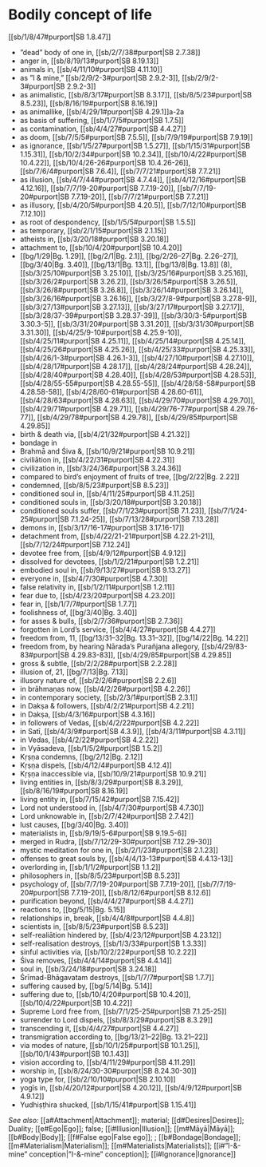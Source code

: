 # Bodily concept of life

[[sb/1/8/47#purport|SB 1.8.47]]

* ”dead” body of one in, [[sb/2/7/38#purport|SB 2.7.38]]
* anger in, [[sb/8/19/13#purport|SB 8.19.13]]
* animals in, [[sb/4/11/10#purport|SB 4.11.10]]
* as ”I & mine,” [[sb/2/9/2-3#purport|SB 2.9.2-3]], [[sb/2/9/2-3#purport|SB 2.9.2-3]]
* as animalistic, [[sb/8/3/17#purport|SB 8.3.17]], [[sb/8/5/23#purport|SB 8.5.23]], [[sb/8/16/19#purport|SB 8.16.19]]
* as animallike, [[sb/4/29/1#purport|SB 4.29.1]]a-2a
* as basis of suffering, [[sb/1/7/5#purport|SB 1.7.5]]
* as contamination, [[sb/4/4/27#purport|SB 4.4.27]]
* as doom, [[sb/7/5/5#purport|SB 7.5.5]], [[sb/7/9/19#purport|SB 7.9.19]]
* as ignorance, [[sb/1/5/27#purport|SB 1.5.27]], [[sb/1/15/31#purport|SB 1.15.31]], [[sb/10/2/34#purport|SB 10.2.34]], [[sb/10/4/22#purport|SB 10.4.22]], [[sb/10/4/26-26#purport|SB 10.4.26-26]], [[sb/7/6/4#purport|SB 7.6.4]], [[sb/7/7/21#purport|SB 7.7.21]]
* as illusion, [[sb/4/7/44#purport|SB 4.7.44]], [[sb/4/12/16#purport|SB 4.12.16]], [[sb/7/7/19-20#purport|SB 7.7.19-20]], [[sb/7/7/19-20#purport|SB 7.7.19-20]], [[sb/7/7/21#purport|SB 7.7.21]]
* as illusory, [[sb/4/20/5#purport|SB 4.20.5]], [[sb/7/12/10#purport|SB 7.12.10]]
* as root of despondency, [[sb/1/5/5#purport|SB 1.5.5]]
* as temporary, [[sb/2/1/15#purport|SB 2.1.15]]
* atheists in, [[sb/3/20/18#purport|SB 3.20.18]]
* attachment to, [[sb/10/4/20#purport|SB 10.4.20]]
*  [[bg/1/29|Bg. 1.29]], [[bg/2/1|Bg. 2.1]], [[bg/2/26–27|Bg. 2.26–27]], [[bg/3/40|Bg. 3.40]], [[bg/13/1|Bg. 13.1]], [[bg/13/8|Bg. 13.8]] (8), [[sb/3/25/10#purport|SB 3.25.10]], [[sb/3/25/16#purport|SB 3.25.16]], [[sb/3/26/2#purport|SB 3.26.2]], [[sb/3/26/5#purport|SB 3.26.5]], [[sb/3/26/8#purport|SB 3.26.8]], [[sb/3/26/14#purport|SB 3.26.14]], [[sb/3/26/16#purport|SB 3.26.16]], [[sb/3/27/8-9#purport|SB 3.27.8-9]], [[sb/3/27/13#purport|SB 3.27.13]], [[sb/3/27/17#purport|SB 3.27.17]], [[sb/3/28/37-39#purport|SB 3.28.37-39]], [[sb/3/30/3-5#purport|SB 3.30.3-5]], [[sb/3/31/20#purport|SB 3.31.20]], [[sb/3/31/30#purport|SB 3.31.30]], [[sb/4/25/9-10#purport|SB 4.25.9-10]], [[sb/4/25/11#purport|SB 4.25.11]], [[sb/4/25/14#purport|SB 4.25.14]], [[sb/4/25/26#purport|SB 4.25.26]], [[sb/4/25/33#purport|SB 4.25.33]], [[sb/4/26/1-3#purport|SB 4.26.1-3]], [[sb/4/27/10#purport|SB 4.27.10]], [[sb/4/28/17#purport|SB 4.28.17]], [[sb/4/28/24#purport|SB 4.28.24]], [[sb/4/28/40#purport|SB 4.28.40]], [[sb/4/28/53#purport|SB 4.28.53]], [[sb/4/28/55-55#purport|SB 4.28.55-55]], [[sb/4/28/58-58#purport|SB 4.28.58-58]], [[sb/4/28/60-61#purport|SB 4.28.60-61]], [[sb/4/28/63#purport|SB 4.28.63]], [[sb/4/29/70#purport|SB 4.29.70]], [[sb/4/29/71#purport|SB 4.29.71]], [[sb/4/29/76-77#purport|SB 4.29.76-77]], [[sb/4/29/78#purport|SB 4.29.78]], [[sb/4/29/85#purport|SB 4.29.85]]
* birth & death via, [[sb/4/21/32#purport|SB 4.21.32]]
* bondage in 
* Brahmā and Śiva &, [[sb/10/9/21#purport|SB 10.9.21]]
* civiliātion in, [[sb/4/22/31#purport|SB 4.22.31]]
* civilization in, [[sb/3/24/36#purport|SB 3.24.36]]
* compared to bird’s enjoyment of fruits of tree, [[bg/2/22|Bg. 2.22]]
* condemned, [[sb/8/5/23#purport|SB 8.5.23]]
* conditioned soul in, [[sb/4/11/25#purport|SB 4.11.25]]
* conditioned souls in, [[sb/3/20/18#purport|SB 3.20.18]]
* conditioned souls suffer, [[sb/7/1/23#purport|SB 7.1.23]], [[sb/7/1/24-25#purport|SB 7.1.24-25]], [[sb/7/13/28#purport|SB 7.13.28]]
* demons in, [[sb/3/17/16-17#purport|SB 3.17.16-17]]
* detachment from, [[sb/4/22/21-21#purport|SB 4.22.21-21]], [[sb/7/12/24#purport|SB 7.12.24]]
* devotee free from, [[sb/4/9/12#purport|SB 4.9.12]]
* dissolved for devotees, [[sb/1/2/21#purport|SB 1.2.21]]
* embodied soul in, [[sb/9/13/27#purport|SB 9.13.27]]
* everyone in, [[sb/4/7/30#purport|SB 4.7.30]]
* false relativity in, [[sb/1/2/11#purport|SB 1.2.11]]
* fear due to, [[sb/4/23/20#purport|SB 4.23.20]]
* fear in, [[sb/1/7/7#purport|SB 1.7.7]]
* foolishness of, [[bg/3/40|Bg. 3.40]]
* for asses & bulls, [[sb/2/7/36#purport|SB 2.7.36]]
* forgotten in Lord’s service, [[sb/4/4/27#purport|SB 4.4.27]]
* freedom from, 11, [[bg/13/31–32|Bg. 13.31–32]], [[bg/14/22|Bg. 14.22]]
* freedom from, by hearing Nārada’s Purañjana allegory, [[sb/4/29/83-83#purport|SB 4.29.83-83]], [[sb/4/29/85#purport|SB 4.29.85]]
* gross & subtle, [[sb/2/2/28#purport|SB 2.2.28]]
* illusion of, 21, [[bg/7/13|Bg. 7.13]]
* illusory nature of, [[sb/2/2/6#purport|SB 2.2.6]]
* in brāhmaṇas now, [[sb/4/2/26#purport|SB 4.2.26]]
* in contemporary society, [[sb/2/3/1#purport|SB 2.3.1]]
* in Dakṣa & followers, [[sb/4/2/21#purport|SB 4.2.21]]
* in Dakṣa, [[sb/4/3/16#purport|SB 4.3.16]]
* in followers of Vedas, [[sb/4/2/22#purport|SB 4.2.22]]
* in Satī, [[sb/4/3/9#purport|SB 4.3.9]], [[sb/4/3/11#purport|SB 4.3.11]]
* in Vedas, [[sb/4/2/22#purport|SB 4.2.22]]
* in Vyāsadeva, [[sb/1/5/2#purport|SB 1.5.2]]
* Kṛṣṇa condemns, [[bg/2/12|Bg. 2.12]]
* Kṛṣṇa dispels, [[sb/4/12/4#purport|SB 4.12.4]]
* Kṛṣṇa inaccessible via, [[sb/10/9/21#purport|SB 10.9.21]]
* living entities in, [[sb/8/3/29#purport|SB 8.3.29]], [[sb/8/16/19#purport|SB 8.16.19]]
* living entity in, [[sb/7/15/42#purport|SB 7.15.42]]
* Lord not understood in, [[sb/4/7/30#purport|SB 4.7.30]]
* Lord unknowable in, [[sb/2/7/42#purport|SB 2.7.42]]
* lust causes, [[bg/3/40|Bg. 3.40]]
* materialists in, [[sb/9/19/5-6#purport|SB 9.19.5-6]]
* merged in Rudra, [[sb/7/12/29-30#purport|SB 7.12.29-30]]
* mystic meditation for one in, [[sb/2/1/23#purport|SB 2.1.23]]
* offenses to great souls by, [[sb/4/4/13-13#purport|SB 4.4.13-13]]
* overlording in, [[sb/1/1/2#purport|SB 1.1.2]]
* philosophers in, [[sb/8/5/23#purport|SB 8.5.23]]
* psychology of, [[sb/7/7/19-20#purport|SB 7.7.19-20]], [[sb/7/7/19-20#purport|SB 7.7.19-20]], [[sb/8/12/6#purport|SB 8.12.6]]
* purification beyond, [[sb/4/4/27#purport|SB 4.4.27]]
* reactions to, [[bg/5/15|Bg. 5.15]]
* relationships in, break, [[sb/4/4/8#purport|SB 4.4.8]]
* scientists in, [[sb/8/5/23#purport|SB 8.5.23]]
* self-realiātion hindered by, [[sb/4/23/12#purport|SB 4.23.12]]
* self-realisation destroys, [[sb/1/3/33#purport|SB 1.3.33]]
* sinful activities via, [[sb/10/2/22#purport|SB 10.2.22]]
* Śiva removes, [[sb/4/4/14#purport|SB 4.4.14]]
* soul in, [[sb/3/24/18#purport|SB 3.24.18]]
* Śrīmad-Bhāgavatam destroys, [[sb/1/7/7#purport|SB 1.7.7]]
* suffering caused by, [[bg/5/14|Bg. 5.14]]
* suffering due to, [[sb/10/4/20#purport|SB 10.4.20]], [[sb/10/4/22#purport|SB 10.4.22]]
* Supreme Lord free from, [[sb/7/1/25-25#purport|SB 7.1.25-25]]
* surrender to Lord dispels, [[sb/8/3/29#purport|SB 8.3.29]]
* transcending it, [[sb/4/4/27#purport|SB 4.4.27]]
* transmigration according to, [[bg/13/21–22|Bg. 13.21–22]]
* via modes of nature, [[sb/10/1/25#purport|SB 10.1.25]], [[sb/10/1/43#purport|SB 10.1.43]]
* vision according to, [[sb/4/11/29#purport|SB 4.11.29]]
* worship in, [[sb/8/24/30-30#purport|SB 8.24.30-30]]
* yoga type for, [[sb/2/10/10#purport|SB 2.10.10]]
* yogīs in, [[sb/4/20/12#purport|SB 4.20.12]], [[sb/4/9/12#purport|SB 4.9.12]]
* Yudhiṣṭhira shucked, [[sb/1/15/41#purport|SB 1.15.41]]

*See also:* [[a#Attachment|Attachment]]; material; [[d#Desires|Desires]]; Duality; [[e#Ego|Ego]]; false; [[i#Illusion|Illusion]]; [[m#Māyā|Māyā]]; [[b#Body|Body]]; [[f#False ego|False ego]]; ; [[b#Bondage|Bondage]]; [[m#Materialism|Materialism]]; [[m#Materialists|Materialists]]; [[i#”I-&-mine” conception|”I-&-mine” conception]]; [[i#Ignorance|Ignorance]]
